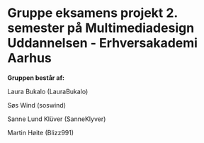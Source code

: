 # Gruppe eksamens projekt 2. semester på Multimediadesign Uddannelsen - Erhversakademi Aarhus

**Gruppen består af:**

Laura Bukalo (LauraBukalo)

Søs Wind (soswind)

Sanne Lund Klüver (SanneKlyver)

Martin Høite (Blizz991)
